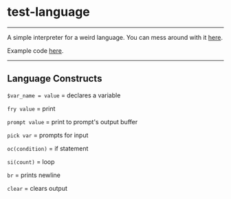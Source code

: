 # test-language

---

A simple interpreter for a weird language. You can mess around with it [here](https://vrcxz.github.io/test-language/).

Example code [here](https://github.com/vrcxz/test-language/blob/main/guessing_game.weird).

---

## Language Constructs

`$var_name = value` = declares a variable

`fry value` = print

`prompt value` = print to prompt's output buffer

`pick var` = prompts for input

`oc(condition)` = if statement

`si(count)` = loop

`br` = prints newline

`clear` = clears output
